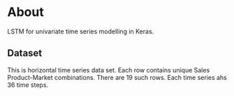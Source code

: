 # About
LSTM for univariate time series modelling in Keras.

## Dataset
This is horizontal time series data set. Each row contains unique Sales Product-Market combinations. There are 19 such rows. Each time series ahs 36 time steps.
